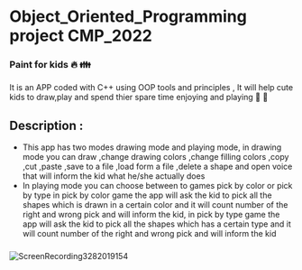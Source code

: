 # Object_Oriented_Programming  project CMP_2022
### Paint for kids :fire: :family: 
It is an APP coded with C++ using OOP tools and principles , It will help cute kids  to draw,play and spend thier spare time enjoying and playing   :sparkling_heart:  :purple_heart:
## Description :
-	This app has two modes drawing mode and playing mode, in drawing mode you can draw ,change drawing colors ,change filling colors ,copy ,cut ,paste ,save to a file ,load form a file ,delete a shape and open voice that will inform the kid what he/she actually does 
- In playing mode you can  choose between to games pick by color or pick by type in pick by color game the app will ask the kid to pick all the shapes which is drawn in a certain color and it will count number of the right and wrong pick and will inform the kid, in pick by type game the app will ask the kid to pick all the shapes which has  a certain type  and it will count number of the right and wrong pick and will inform the kid
###  
### 
###  
### 
![ScreenRecording3282019154](https://user-images.githubusercontent.com/47921768/55120432-b9c32500-50fe-11e9-874d-11faa8377e6f.gif)

